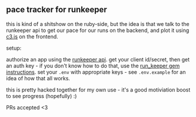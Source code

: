 pace tracker for runkeeper
---

this is kind of a shitshow on the ruby-side, but the idea is that we talk to the runkeeper api to get our pace for our runs on the backend, and plot it using [c3.js](http://c3js.org/) on the frontend.

setup:

authorize an app using the [runkeeper api](http://runkeeper.com/developer/healthgraph/). get your client id/secret, then get an auth key - if you don't know how to do that, use the [run_keeper gem instructions](https://github.com/coop/run_keeper). set your `.env` with appropriate keys - see `.env.example` for an idea of how that all works.

this is pretty hacked together for my own use - it's a good motiviation boost to see progress (hopefully) :)

PRs accepted <3
